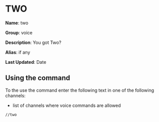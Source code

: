 
# TWO
          
**Name**: two

**Group**: voice

**Description**: You got Two?

**Alias**: if any

**Last Updated**: Date

## Using the command

To the use the command enter the following text in one of the following channels: 
 - list of channels where voice commands are allowed

<!-- Would be nice to make this have a typing animation that cycles through alias if any -->
```
//two
```

